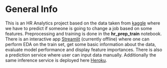 # General Info
This is an HR Analytics project based on the data taken from [kaggle](https://www.kaggle.com/arashnic/hr-analytics-job-change-of-data-scientists) where we have to predict if someone is going to change a job based on some features. Preprocessing and training is done in the **hr_prep_train** notebook. There is an interactive app [Streamlit]() (currently offline) where one can perform EDA on the train set, get some basic information about the data, evaluate model performance and display feature importances. There is also a prediction service where user can input data manually. Additionally the same inference service is deployed here [Heroku](https://hr-analytics-pred-service.herokuapp.com/predict).
